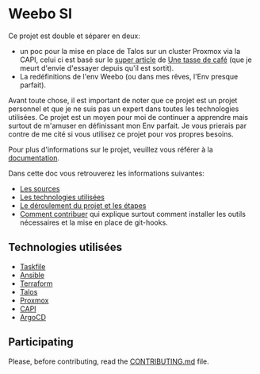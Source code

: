 # Weebo SI

Ce projet est double et séparer en deux:

- un poc pour la mise en place de Talos sur un cluster Proxmox via la CAPI, celui ci est basé sur le [super article](https://une-tasse-de.cafe/blog/talos-capi-proxmox/) de [Une tasse de café](https://une-tasse-de.cafe/) (que je meurt d'envie d'essayer depuis qu'il est sortit).
- La redéfinitions de l'env Weebo (ou dans mes rêves, l'Env presque parfait).

Avant toute chose, il est important de noter que ce projet est un projet personnel et que je ne suis pas un expert dans toutes les technologies utilisées. Ce projet est un moyen pour moi de continuer a apprendre mais surtout de m'amuser en définissant mon Env parfait. Je vous prierais par contre de me cité si vous utilisez ce projet pour vos propres besoins.

Pour plus d'informations sur le projet, veuillez vous référer à la [documentation](https://batleforc.github.io/weebo-si/).

Dans cette doc vous retrouverez les informations suivantes:

- [Les sources](https://batleforc.github.io/weebo-si/0.introduction/sources.html)
- [Les technologies utilisées](https://batleforc.github.io/weebo-si/0.introduction/home.html#technologies-utilisees)
- [Le déroulement du projet et les étapes](https://batleforc.github.io/weebo-si/0.introduction/etape.html)
- [Comment contribuer](https://batleforc.github.io/weebo-si/0.introduction/contributing.html) qui explique surtout comment installer les outils nécessaires et la mise en place de git-hooks.

## Technologies utilisées

- [Taskfile](https://taskfile.dev/#/)
- [Ansible](https://www.ansible.com/)
- [Terraform](https://www.terraform.io/)
- [Talos](https://www.talos.dev/)
- [Proxmox](https://www.proxmox.com/)
- [CAPI](https://cluster-api.sigs.k8s.io/)
- [ArgoCD](https://argoproj.github.io/argo-cd/)

## Participating

Please, before contributing, read the [CONTRIBUTING.md](CONTRIBUTING.md) file.
